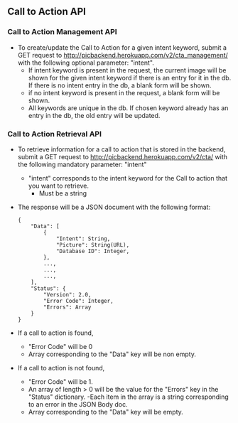 ## Call to Action API

### Call to Action Management API
- To create/update the Call to Action for a given intent keyword, submit a GET request to http://picbackend.herokuapp.com/v2/cta_management/
  with the following optional parameter: "intent".
    - If intent keyword is present in the request, the current image will be shown for the given intent keyword if there
      is an entry for it in the db. If there is no intent entry in the db, a blank form will be shown.
    - if no intent keyword is present in the request, a blank form will be shown.
    - All keywords are unique in the db. If chosen keyword already has an entry in the db, the old entry will be updated.
    
### Call to Action Retrieval API
- To retrieve information for a call to action that is stored in the backend, submit a GET request to
  http://picbackend.herokuapp.com/v2/cta/ with the following mandatory parameter: "intent"
    - "intent" corresponds to the intent keyword for the Call to action that you want to retrieve.
        - Must be a string
    
- The response will be a JSON document with the following format:
    ```
    {
        "Data": [
            {
                "Intent": String,
                "Picture": String(URL),
                "Database ID": Integer,
            },
            ...,
            ...,
            ...,
        ],
        "Status": {
            "Version": 2.0,
            "Error Code": Integer,
            "Errors": Array
        }
    }
    ```

- If a call to action is found,
    - "Error Code" will be 0
    - Array corresponding to the "Data" key will be non empty.
- If a call to action is not found,
    - "Error Code" will be 1.
    - An array of length > 0 will be the value for the "Errors" key in the "Status" dictionary.
        -Each item in the array is a string corresponding to an error in the JSON Body doc.
    - Array corresponding to the "Data" key will be empty.